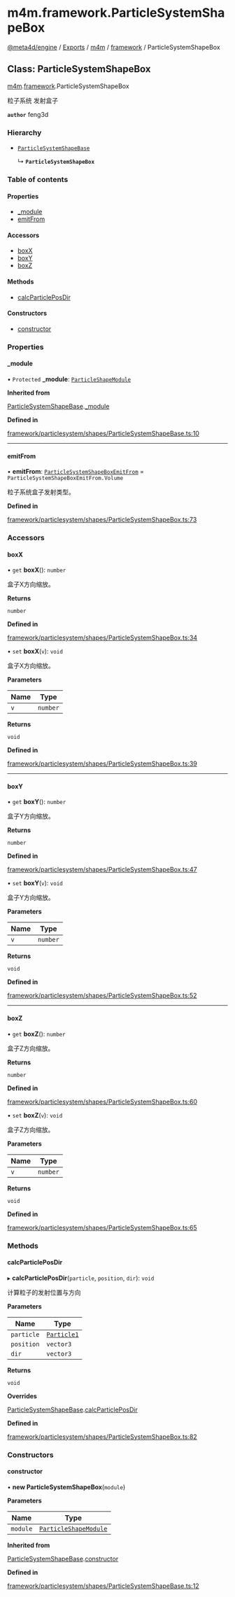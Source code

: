 # m4m.framework.ParticleSystemShapeBox

[@meta4d/engine](../) / [Exports](../modules/) / [m4m](../modules/m4m.md) / [framework](../modules/m4m.framework.md) / ParticleSystemShapeBox

## Class: ParticleSystemShapeBox

[m4m](../modules/m4m.md).[framework](../modules/m4m.framework.md).ParticleSystemShapeBox

粒子系统 发射盒子

**`author`** feng3d

### Hierarchy

*   [`ParticleSystemShapeBase`](m4m.framework.ParticleSystemShapeBase.md)

    ↳ **`ParticleSystemShapeBox`**

### Table of contents

#### Properties

* [\_module](m4m.framework.ParticleSystemShapeBox.md#\_module)
* [emitFrom](m4m.framework.ParticleSystemShapeBox.md#emitfrom)

#### Accessors

* [boxX](m4m.framework.ParticleSystemShapeBox.md#boxx)
* [boxY](m4m.framework.ParticleSystemShapeBox.md#boxy)
* [boxZ](m4m.framework.ParticleSystemShapeBox.md#boxz)

#### Methods

* [calcParticlePosDir](m4m.framework.ParticleSystemShapeBox.md#calcparticleposdir)

#### Constructors

* [constructor](m4m.framework.ParticleSystemShapeBox.md#constructor)

### Properties

#### \_module

• `Protected` **\_module**: [`ParticleShapeModule`](m4m.framework.ParticleShapeModule.md)

**Inherited from**

[ParticleSystemShapeBase](m4m.framework.ParticleSystemShapeBase.md).[\_module](m4m.framework.ParticleSystemShapeBase.md#\_module)

**Defined in**

[framework/particlesystem/shapes/ParticleSystemShapeBase.ts:10](https://github.com/meta4d-me/meta4d-engine/blob/cf6bfe6/src/framework/particlesystem/shapes/ParticleSystemShapeBase.ts#L10)

***

#### emitFrom

• **emitFrom**: [`ParticleSystemShapeBoxEmitFrom`](../enums/m4m.framework.ParticleSystemShapeBoxEmitFrom.md) = `ParticleSystemShapeBoxEmitFrom.Volume`

粒子系统盒子发射类型。

**Defined in**

[framework/particlesystem/shapes/ParticleSystemShapeBox.ts:73](https://github.com/meta4d-me/meta4d-engine/blob/cf6bfe6/src/framework/particlesystem/shapes/ParticleSystemShapeBox.ts#L73)

### Accessors

#### boxX

• `get` **boxX**(): `number`

盒子X方向缩放。

**Returns**

`number`

**Defined in**

[framework/particlesystem/shapes/ParticleSystemShapeBox.ts:34](https://github.com/meta4d-me/meta4d-engine/blob/cf6bfe6/src/framework/particlesystem/shapes/ParticleSystemShapeBox.ts#L34)

• `set` **boxX**(`v`): `void`

盒子X方向缩放。

**Parameters**

| Name | Type     |
| ---- | -------- |
| `v`  | `number` |

**Returns**

`void`

**Defined in**

[framework/particlesystem/shapes/ParticleSystemShapeBox.ts:39](https://github.com/meta4d-me/meta4d-engine/blob/cf6bfe6/src/framework/particlesystem/shapes/ParticleSystemShapeBox.ts#L39)

***

#### boxY

• `get` **boxY**(): `number`

盒子Y方向缩放。

**Returns**

`number`

**Defined in**

[framework/particlesystem/shapes/ParticleSystemShapeBox.ts:47](https://github.com/meta4d-me/meta4d-engine/blob/cf6bfe6/src/framework/particlesystem/shapes/ParticleSystemShapeBox.ts#L47)

• `set` **boxY**(`v`): `void`

盒子Y方向缩放。

**Parameters**

| Name | Type     |
| ---- | -------- |
| `v`  | `number` |

**Returns**

`void`

**Defined in**

[framework/particlesystem/shapes/ParticleSystemShapeBox.ts:52](https://github.com/meta4d-me/meta4d-engine/blob/cf6bfe6/src/framework/particlesystem/shapes/ParticleSystemShapeBox.ts#L52)

***

#### boxZ

• `get` **boxZ**(): `number`

盒子Z方向缩放。

**Returns**

`number`

**Defined in**

[framework/particlesystem/shapes/ParticleSystemShapeBox.ts:60](https://github.com/meta4d-me/meta4d-engine/blob/cf6bfe6/src/framework/particlesystem/shapes/ParticleSystemShapeBox.ts#L60)

• `set` **boxZ**(`v`): `void`

盒子Z方向缩放。

**Parameters**

| Name | Type     |
| ---- | -------- |
| `v`  | `number` |

**Returns**

`void`

**Defined in**

[framework/particlesystem/shapes/ParticleSystemShapeBox.ts:65](https://github.com/meta4d-me/meta4d-engine/blob/cf6bfe6/src/framework/particlesystem/shapes/ParticleSystemShapeBox.ts#L65)

### Methods

#### calcParticlePosDir

▸ **calcParticlePosDir**(`particle`, `position`, `dir`): `void`

计算粒子的发射位置与方向

**Parameters**

| Name       | Type                                      |
| ---------- | ----------------------------------------- |
| `particle` | [`Particle1`](m4m.framework.Particle1.md) |
| `position` | `vector3`                                 |
| `dir`      | `vector3`                                 |

**Returns**

`void`

**Overrides**

[ParticleSystemShapeBase](m4m.framework.ParticleSystemShapeBase.md).[calcParticlePosDir](m4m.framework.ParticleSystemShapeBase.md#calcparticleposdir)

**Defined in**

[framework/particlesystem/shapes/ParticleSystemShapeBox.ts:82](https://github.com/meta4d-me/meta4d-engine/blob/cf6bfe6/src/framework/particlesystem/shapes/ParticleSystemShapeBox.ts#L82)

### Constructors

#### constructor

• **new ParticleSystemShapeBox**(`module`)

**Parameters**

| Name     | Type                                                          |
| -------- | ------------------------------------------------------------- |
| `module` | [`ParticleShapeModule`](m4m.framework.ParticleShapeModule.md) |

**Inherited from**

[ParticleSystemShapeBase](m4m.framework.ParticleSystemShapeBase.md).[constructor](m4m.framework.ParticleSystemShapeBase.md#constructor)

**Defined in**

[framework/particlesystem/shapes/ParticleSystemShapeBase.ts:12](https://github.com/meta4d-me/meta4d-engine/blob/cf6bfe6/src/framework/particlesystem/shapes/ParticleSystemShapeBase.ts#L12)
